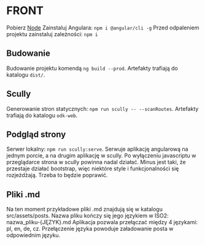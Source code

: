 # FRONT

Pobierz [Node](https://nodejs.org/en/download/)
Zainstaluj Angulara: `npm i @angular/cli -g`
Przed odpaleniem projektu zainstaluj zależności: `npm i`

## Budowanie

Budowanie projektu komendą `ng build --prod`. Artefakty trafiają do katalogu `dist/`.

## Scully

Generowanie stron statycznych: `npm run scully -- --scanRoutes`. Artefakty trafiają do katalogu `odk-web`.

## Podgląd strony

Serwer lokalny: `npm run scully:serve`. Serwuje aplikację angularową na jednym porcie, a na drugim aplikację w scully.
Po wyłączeniu javascriptu w przeglądarce strona w scully powinna nadal działać. Minus jest taki, że przestaje działać bootstrap, więc niektóre style i funkcjonalności się rozjeżdżają. Trzeba to będzie poprawić.

## Pliki .md

Na ten moment przykładowe pliki .md znajdują się w katalogu src/assets/posts.
Nazwa pliku kończy się jego językiem w ISO2: nazwa_pliku-{JĘZYK}.md
Aplikacja pozwala przełączać między 4 językami: pl, en, de, cz.
Przełączenie języka powoduje załadowanie posta w odpowiednim języku.

